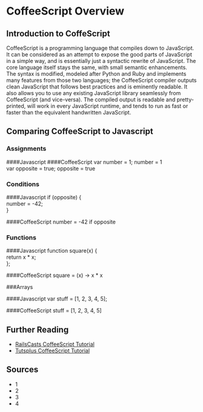 # CoffeeScript Overview

## Introduction to CoffeScript
CoffeeScript is a programming language that compiles down to JavaScript. It can be considered as an attempt to expose the good parts of JavaScript in a simple way,
and is essentially just a syntactic rewrite of JavaScript. The core language itself stays the same, with small semantic enhancements. The syntax is modified, modeled after
Python and Ruby and implements many features from those two languages; the CoffeeScript compiler outputs clean JavaScript that follows best practices and is eminently
readable. It also allows you to use any existing JavaScript library seamlessly from CoffeeScript (and vice-versa).
The compiled output is readable and pretty-printed, will work in every JavaScript runtime, and tends to run as fast or faster than the equivalent handwritten JavaScript.

## Comparing CoffeeScript to Javascript
### Assignments

####Javascript                  ####CoffeeScript
var number = 1;                 number = 1 <br>
var opposite = true;            opposite = true <br>

### Conditions

####Javascript
if (opposite) { <br>
  number = -42; <br>
} <br>

####CoffeeScript
number = -42 if opposite

### Functions

####Javascript
function square(x) { <br>
  return x * x; <br>
}; <br>

####CoffeeScript
square = (x) -> x * x

###Arrays

####Javascript
var stuff = [1, 2, 3, 4, 5];

####CoffeeScript
stuff = [1, 2, 3, 4, 5]

## Further Reading

* [RailsCasts CoffeeScript Tutorial](http://railscasts.com/episodes/267-coffeescript-basics)
* [Tutsplus CoffeeScript Tutorial](http://code.tutsplus.com/tutorials/rocking-out-with-coffeescript--net-17027)

## Sources

* 1
* 2
* 3
* 4
